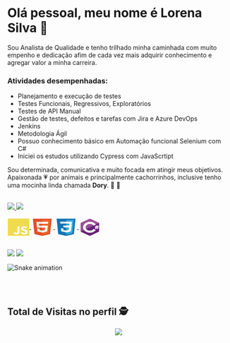   # Olá pessoal, meu nome é Lorena Silva :sunflower:<br>
Sou Analista de Qualidade e tenho trilhado minha caminhada com muito empenho e dedicação afim de cada vez mais adquirir conhecimento e agregar valor a minha carreira. 

### Atividades desempenhadas: 
* Planejamento e execução de testes <br>
* Testes Funcionais, Regressivos, Exploratórios <br>
* Testes de API Manual <br>
* Gestão de testes, defeitos e tarefas com Jira e Azure DevOps <br>
* Jenkins <br>
* Metodologia Ágil <br>
* Possuo conhecimento básico em Automação funcional Selenium com C# <br>
* Iniciei os estudos utilizando Cypress com JavaScrtipt

Sou determinada, comunicativa e muito focada em atingir meus objetivos. 
 <br> Apaixonada :heartpulse: por animais e principalmente cachorrinhos, inclusive tenho uma mocinha linda chamada __Dory__. :dog: :tropical_fish: <br><br>
   <div>
  <a href="https://github.com/Lorenaasilva">
  <img height="160em" src="https://github-readme-stats.vercel.app/api?username=Lorenaasilva&show_icons=true&theme=nightowl&include_all_commits=true&count_private=true"/>
  <img height="160em" src="https://github-readme-stats.vercel.app/api/top-langs/?username=Lorenaasilva&layout=compact&langs_count=16&theme=nightowl"/>
<div>
  
  <br>
  
<div style="display: inline_block">
  <img align="center" alt="Lorena-Js" height="40" width="50" src="https://raw.githubusercontent.com/devicons/devicon/master/icons/javascript/javascript-plain.svg">
  <img align="center" alt="Lorena-HTML" height="40" width="50" src="https://raw.githubusercontent.com/devicons/devicon/master/icons/html5/html5-original.svg">
  <img align="center" alt="Lorena-CSS" height="40" width="50" src="https://raw.githubusercontent.com/devicons/devicon/master/icons/css3/css3-original.svg">
  <img align="center" alt="Lorena-Csharp" height="40" width="50" src="https://raw.githubusercontent.com/devicons/devicon/master/icons/csharp/csharp-original.svg">
  
</div>
  
##
  
<div>
 <a href = "mailto: lorenasandrade.silva@gmail.com"><img src="https://img.shields.io/badge/-Gmail-%23333?style=for-the-badge&logo=gmail&logoColor=white" target="_blank"></a>
 <a href="https://www.linkedin.com/in/lorena-silva-ba3aa6103/" target="_blank"><img src="https://img.shields.io/badge/-LinkedIn-%230077B5?style=for-the-badge&logo=linkedin&logoColor=white" target="_blank"></a>
  
   ![Snake animation](https://github.com/Lorenaasilva/Lorenaasilva/blob/output/github-contribution-grid-snake.svg)
  
  </div>
  
 <br><br>
  
  <p align="center"> 
    
## Total de Visitas no perfil :detective: <br>
    
 <p align="center"> 
   <img alingn="center" src="https://profile-counter.glitch.me/Lorenaasilva/count.svg" />
 </p>
